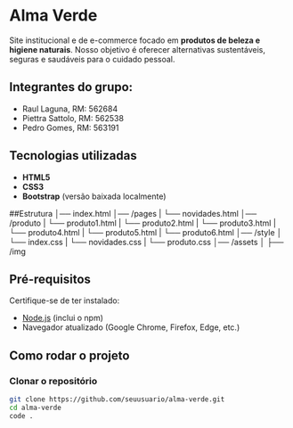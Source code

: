 # Alma Verde  

Site institucional e de e-commerce focado em **produtos de beleza e higiene naturais**. Nosso objetivo é oferecer alternativas sustentáveis, seguras e saudáveis para o cuidado pessoal.  

## Integrantes do grupo:
- Raul Laguna, RM: 562684
- Piettra Sattolo, RM: 562538
- Pedro Gomes, RM: 563191

## Tecnologias utilizadas  
- **HTML5**  
- **CSS3**  
- **Bootstrap** (versão baixada localmente)

##Estrutura
│── index.html
│── /pages
| └── novidades.html
│── /produto
| └── produto1.html
| └── produto2.html
| └── produto3.html
| └── produto4.html
| └── produto5.html
| └── produto6.html
│── /style
│ └── index.css
| └── novidades.css
| └── produto.css
│── /assets
│ ├── /img

## Pré-requisitos  
Certifique-se de ter instalado:  
- [Node.js](https://nodejs.org/) (inclui o npm)  
- Navegador atualizado (Google Chrome, Firefox, Edge, etc.)  

## Como rodar o projeto  

### Clonar o repositório  
```bash
git clone https://github.com/seuusuario/alma-verde.git
cd alma-verde
code .
